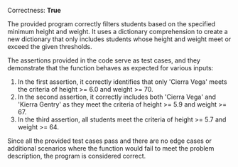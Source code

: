 Correctness: **True**

The provided program correctly filters students based on the specified minimum height and weight. It uses a dictionary comprehension to create a new dictionary that only includes students whose height and weight meet or exceed the given thresholds.

The assertions provided in the code serve as test cases, and they demonstrate that the function behaves as expected for various inputs:

1. In the first assertion, it correctly identifies that only 'Cierra Vega' meets the criteria of height >= 6.0 and weight >= 70.
2. In the second assertion, it correctly includes both 'Cierra Vega' and 'Kierra Gentry' as they meet the criteria of height >= 5.9 and weight >= 67.
3. In the third assertion, all students meet the criteria of height >= 5.7 and weight >= 64.

Since all the provided test cases pass and there are no edge cases or additional scenarios where the function would fail to meet the problem description, the program is considered correct.